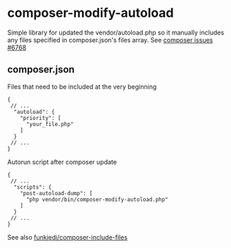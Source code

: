# composer-modify-autoload

Simple library for updated the vendor/autoload.php so it manually includes any files specified in composer.json's files array.
See [composer issues #6768](https://github.com/composer/composer/issues/6768)

## composer.json

Files that need to be included at the very beginning
```
{
 // ... 
  "autoload": {
    "priority": [
      "your_file.php"
    ]
  }
 // ...
}
```

Autorun script after composer update
```
{
 // ... 
  "scripts": {
    "post-autoload-dump": [
      "php vendor/bin/composer-modify-autoload.php"
    ]
  }
 // ...
}
```

See also [funkjedi/composer-include-files](https://github.com/funkjedi/composer-include-files)
